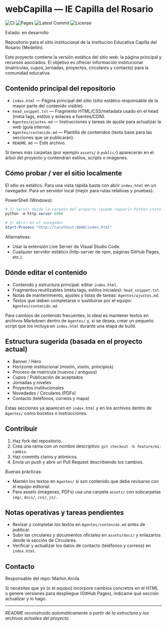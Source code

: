 ﻿# webCapilla — IE Capilla del Rosario

<!-- Badges -->

![CI](https://img.shields.io/github/actions/workflow/status/MarlonMedellin/webCapilla/.github/workflows/ci.yml?branch=main&label=CI&logo=github)
![Pages](https://img.shields.io/github/actions/workflow/status/MarlonMedellin/webCapilla/.github/workflows/pages.yml?branch=main&label=Pages&logo=github)
![Latest Commit](https://img.shields.io/github/commit-activity/m/MarlonMedellin/webCapilla)
![License](https://img.shields.io/github/license/MarlonMedellin/webCapilla)

Estado: en desarrollo

Repositorio para el sitio institucional de la Institución Educativa Capilla del Rosario (Medellín).

Este proyecto contiene la versión estática del sitio web: la página principal y recursos asociados. El objetivo es ofrecer información institucional (matrículas, cupos, jornadas, proyectos, circulares y contacto) para la comunidad educativa.

## Contenido principal del repositorio

- `index.html` — Página principal del sitio (sitio estático responsable de la mayor parte del contenido visible).
- `head_snippet.txt` — Fragmento HTML/CSS/metadata usado en el head (meta tags, estilos y enlaces a fuentes/CDN).
- `Agentes/ajustes.md` — Instrucciones y tareas de ajuste para actualizar la web (guía interna).
- `Agentes/contenido.md` — Plantilla de contenidos (texto base para las secciones que se publicarán).
- `README.md` — Este archivo.

Si tienes más carpetas (por ejemplo `assets/` o `public/`) aparecerán en el árbol del proyecto y contendrán estilos, scripts o imágenes.

## Cómo probar / ver el sitio localmente

El sitio es estático. Para una vista rápida basta con abrir `index.html` en un navegador. Para un servidor local (mejor para rutas relativas y pruebas):

PowerShell (Windows):

```powershell
# 1) Servir desde la carpeta del proyecto (puede requerir Python instalado)
python -m http.server 8000

# 2) Abrir en el navegador
Start-Process "http://localhost:8000/index.html"
```

Alternativas:

- Usar la extensión Live Server de Visual Studio Code.
- Cualquier servidor estático (http-server de npm, páginas GitHub Pages, etc.).

## Dónde editar el contenido

- Contenido y estructura principal: editar `index.html`.
- Fragmentos reutilizables (meta tags, estilos iniciales): `head_snippet.txt`.
- Notas de mantenimiento, ajustes y listas de tareas: `Agentes/ajustes.md`.
- Textos que deben completarse o sustituirse por el equipo: `Agentes/contenido.md`.

Para cambios de contenido frecuentes, lo ideal es mantener textos en archivos Markdown dentro de `Agentes/` y, si se desea, crear un pequeño script que los incluya en `index.html` durante una etapa de build.

## Estructura sugerida (basada en el proyecto actual)

- Banner / Hero
- Horizonte institucional (misión, visión, principios)
- Proceso de matrícula (nuevos / antiguos)
- Cupos / Publicación de aceptados
- Jornadas y niveles
- Proyectos institucionales
- Novedades / Circulares (PDFs)
- Contacto (teléfonos, correos y mapa)

Estas secciones ya aparecen en `index.html` y en los archivos dentro de `Agentes/` como bocetos o instrucciones.

## Contribuir

1. Haz fork del repositorio.
2. Crea una rama con un nombre descriptivo: `git checkout -b feature/mi-cambio`.
3. Haz commits claros y atómicos.
4. Envía un push y abre un Pull Request describiendo los cambios.

Buenas prácticas:

- Mantén los textos en `Agentes/` si son contenido que debe revisarse con el equipo editorial.
- Para assets (imágenes, PDFs) usa una carpeta `assets/` con subcarpetas `img/`, `docs/`, `css/`, `js/`.

## Notas operativas y tareas pendientes

- Revisar y completar los textos en `Agentes/contenido.md` antes de publicar.
- Subir las circulares y documentos oficiales en `assets/docs/` y enlazarlos desde la sección de Circulares.
- Verificar y actualizar los datos de contacto (teléfonos y correos) en `index.html`.

## Contacto

Responsable del repo: Marlon Arcila

Si necesitas que yo (o el equipo) incorpore cambios concretos en el HTML o genere versiones para despliegue (GitHub Pages), indícame qué sección actualizar y lo hago.

---

_README reconstruido automáticamente a partir de la estructura y los archivos actuales del proyecto._
